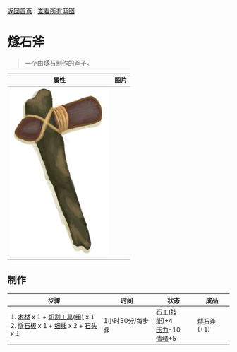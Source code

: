 [返回首页](index.md)   |  [查看所有蓝图](blueprint.md)
# 燧石斧  
> 一个由燧石制作的斧子。  
  
  属性  |   图片   
 ----  |  ----:   
   |  ![](Sprite/FlintAxe.png)   
  
## 制作  
步骤  |  时间  |  状态  |  成品  
----  |  ----  |  ----  |  ----  
1. [木材](Wood.md) x 1 + [切割工具(组)](GpTag_Cutter.md) x 1<br>2. [燧石板](FlintSlab.md) x 1 + [细线](CordFiber.md) x 2 + [石头](Stone.md) x 1  |  1小时30分/每步骤  |  [石工(技能)](Skill_Knapping.md)+4<br>[压力](Stress.md)-10<br>[情绪](Morale.md)+5  |  [燧石斧](AxeFlint.md)(+1)  
